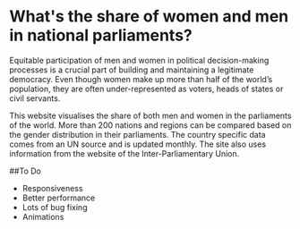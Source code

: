 What's the share of women and men in national parliaments?
====================

Equitable participation of men and women in political decision-making processes is a crucial part of building and maintaining a legitimate democracy. Even though women make up more than half of the world’s population, they are often under-represented as voters, heads of states or civil servants.

This website visualises the share of both men and women in the parliaments of the world. More than 200 nations and regions can be compared based on the gender distribution in their parliaments. The country specific data comes from an UN source and is updated monthly. The site also uses information from the website of the Inter-Parliamentary Union.

##To Do
- Responsiveness
- Better performance
- Lots of bug fixing
- Animations
